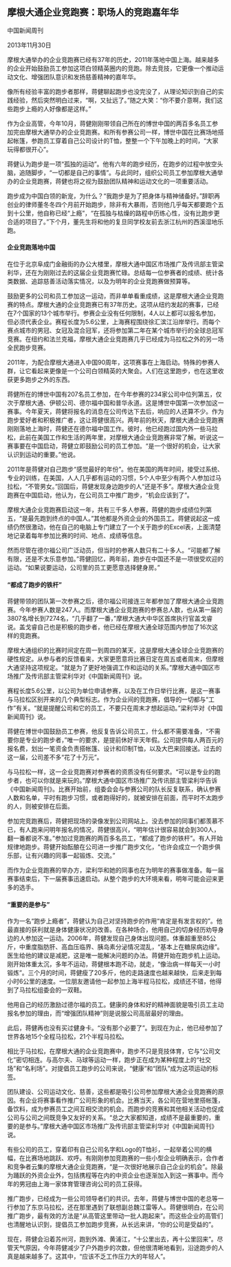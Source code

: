 ## 摩根大通企业竞跑赛：职场人的竞跑嘉年华

中国新闻周刊

2013年11月30日

摩根大通举办的企业竞跑赛已经有37年的历史，2011年落地中国上海。越来越多的企业开始鼓励员工参加这项白领精英圈内的竞跑。除去竞技，它更像一个推动运动文化、增强团队意识和发扬慈善精神的嘉年华。

像所有经验丰富的跑步者那样，蒋健聊起跑步也没完没了，从理论知识到自己的实践经验，然后突然明白过来，“啊，又扯远了。”随之大笑：“你不要介意啊，我们这些跑步上瘾的人好像都是这样。”

作为企业高管，今年10月，蒋健刚刚带领自己所在的博世中国的两百多名员工参加完由摩根大通举办的企业竞跑赛。和所有参赛公司一样，博世中国在比赛场地搭起帐篷，参跑员工穿着自己公司设计的T恤，整整一个下午加晚上的时间，“大家玩得都很开心”。

蒋健认为跑步是一项“孤独的运动”。他有六年的跑步经历，在跑步的过程中放空头脑，追随脚步，“一切都是自己的事情”。与此同时，组织公司员工参加摩根大通举办的企业竞跑赛，蒋健也将之视为鼓励团队精神和运动文化的一项重要活动。

跑步成为中国白领的新宠，为什么？“我跑步是为了把身体与精神储备好。”辞职再创业的律师董冬冬四个月前开始跑步，除非有大暴雨，否则他几乎每天都要跑个五到十公里，他自称已经“上瘾”，“在孤独与枯燥的路程中历练心性，没有比跑步更合适的项目了。”下个月，董先生将和他的复旦同学校友前去浙江杭州的西溪湿地乐跑。

#### 企业竞跑落地中国

在位于北京阜成门金融街的办公大楼里，摩根大通中国区市场推广及传讯部主管梁利华，还在为刚刚过去的这届企业竞跑赛忙碌。总结每一位参赛者的成绩、统计各类数据、追踪慈善活动落实情况，以及为明年的企业竞跑赛做预算等。

鼓励更多的公司和员工参加这一运动，而非单单看重成绩，这是摩根大通企业竞跑赛的特点。摩根大通的企业竞跑赛已有37年历史。这项从纽约发起的赛事，已经在7个国家的13个城市举行。参赛企业没有任何限制，4人以上都可以报名参加，但必须代表企业。赛程长度为5.6公里，上海赛程围绕徐汇滨江沿岸举行。而每个赛点城市的男冠、女冠及混合冠军，还将参加第二年在某个城市举行的全球总冠军竞赛。在纽约和法兰克福，摩根大通企业竞跑赛几乎已经成为马拉松之外的另一场全民跑步竞赛。

2011年，为配合摩根大通进入中国90周年，这项赛事在上海启动。特殊的参赛人群，让它看起来更像是一个公司白领精英的大聚会。人们在这里跑步，也在这里收获更多跑步之外的东西。

蒋健所在的博世中国有207名员工参加，在今年参赛的234家公司中位列第五，仅次于摩根大通、伊顿公司、德尔福中国和普华永道。这是博世中国第一次参加这一赛事。今年夏天，蒋健将报名的消息在公司传达下去后，响应的人还算不少。作为跑步爱好者和积极推广者，这让蒋健很高兴。两年前的秋天，摩根大通企业竞跑赛刚刚落地上海时，蒋健还在德尔福中国工作。彼时，他已经跑过国内外一些马拉松，此前在美国工作和生活的两年里，对摩根大通企业竞跑赛非常了解。听说这一赛事要在中国启动，蒋健立即鼓励公司的员工参加。“是一个很好的机会，让大家认识到运动的重要。”他说。

2011年是蒋健对自己跑步“感觉最好的年份”。他在美国的两年时间，接受过系统、专业的训练，在美国，人人几乎都有运动的习惯，5个人中至少有两个人参加过马拉松，“不管男女。”回国后，蒋健发现身边跑步的人“还是不多”。摩根大通企业竞跑赛在中国启动，他认为，在公司员工中推广跑步，“机会应该到了”。

摩根大通企业竞跑赛启动这一年，共有三千多人参赛，蒋健的跑步成绩位列第五，“是最先跑到终点的中国人。”其他都是外资企业的外国员工。蒋健说起这一成绩仍然很激动，他在自己的电脑上专门建立了一个关于跑步的Excel表，上面清楚地记录着每年参加比赛的时间、地点、成绩等信息。

然而尽管在德尔福公司广泛动员，但当时的参赛人数只有二十多人。“可能都了解有限，还是不太乐意参加。”蒋健回忆，两年前，跑步在中国还不是一项很受欢迎的运动。“如果说要运动，公司里的员工更愿意选择健身房。”

#### “都成了跑步的铁杆”

蒋健带领的团队第一次参赛之后，德尔福公司接连三年都参加了摩根大通企业竞跑赛。今年参赛人数是247人。而摩根大通企业竞跑赛的参赛总人数，也从第一届的3807名增长到7274名，“几乎翻了一番，”摩根大通大中华区首席执行官盖戈睿说。盖戈睿自己也是积极的跑步者，他已经在摩根大通全球范围内参加了16次这样的竞跑赛。

摩根大通组织的比赛时间定在周一到周四的某天，这是摩根大通全球企业竞跑赛的硬性规定。从参与者的反馈看来，大家更愿意将比赛日定在周五或者周末，但摩根大通坚持这项规定。“就是为了更好地强调工作和运动的关系。”摩根大通中国区市场推广及传讯部主管梁利华对《中国新闻周刊》说。

赛程长度5.6公里，以公司为单位申请参赛，以及在工作日举行比赛，是这一赛事与马拉松区别开来的几个典型标志。作为企业间的竞跑赛，倡导的一切都与“工作”有关。“就是提醒公司和它的员工，不要只在周末才想起运动。”梁利华对《中国新闻周刊》说。

蒋健在博世中国鼓励员工参赛，他反复告诉公司员工，什么都不需要准备，“不需要你是专业的跑步者，”唯一的要求，是提前休好半天年假。公司提供每人两百元的报名费，划出一笔资金负责搭帐篷、设计和印制T恤，以及大巴来回接送。过去的这一届，公司差不多“花了十万元”。

与马拉松一样，这一企业竞跑赛对参赛者的资质没有任何要求。“可以是专业的跑步者，也可以你就是来玩的。”摩根大通中国区市场推广及传讯部主管梁利华告诉《中国新闻周刊》。比赛开始前，组委会会与参赛公司的队长反复联系，确认参赛人数和名单，平时有跑步习惯，或者跑得好的，就被安排在前面，而平时不太跑步的人，则被安排在后面。

参加完竞跑赛后，蒋健把现场的录像发到公司网站上。没去参加的同事们都羡慕不已，有人跑来问明年报名的情况，蒋健很高兴，“明年估计很容易就会到300人，翻一番都说不准。”参加过竞跑赛的两百多名员工，“都成了跑步的铁杆”。有人开始规律地跑步。蒋健开始酝酿在公司进一步推广跑步文化，“也许会成立一个跑步俱乐部，让有兴趣的同事一起锻炼、交流。”

而作为企业竞跑赛的举办方，梁利华和她的同事也在为明年的赛事做准备。每一届赛事结束后，下一届赛事迅速启动。从整个跑步的大环境来看，明年可能会迎来更多的选手。

#### “重要的是参与”

作为一名“跑步上瘾者”，蒋健认为自己对坚持跑步的作用“肯定是有发言权的”。他最直接的获利就是身体健康状况的改善。在各种场合，他用自己的切身经历劝导身边的人参加这一运动。2006年，蒋健发现自己身体出现问题。体重超重至85公斤，中重度脂肪肝、高血压临界、胰岛素分泌情况混乱，“基本上在糖尿病边缘”。医生给他的建议是减肥，这是唯一能解决问题的办法。蒋健开始在跑步机上运动。刚开始体重太沉，多年不运动，蒋健根本跑不动，就走，“像治病一样每天一小时锻炼”。三个月的时间，蒋健瘦了20多斤，他的走路速度也越来越快，后来走到每小时6公里的速度。一位朋友邀请他一起参加上海半程马拉松，成绩还不错，他得到了马拉松组委会的一双鞋。

他用自己的经历激励过德尔福的员工。健康的身体和好的精神面貌是吸引员工主动报名参加的理由，而“增强团队精神”则是说服公司高层最好的理由。

此后，蒋健再也没有买过健身卡。“没有那个必要了”。到现在为止，他已经参加了世界各地15个全程马拉松，21个半程马拉松。

相比于马拉松，在摩根大通的企业竞跑赛中，跑步不只是竞技体育，它与“公司文化”密切相连。与高尔夫、马球等运动一样，跑步正在成为某种程度上的“社交场”和“名利场”。对提倡员工跑步的公司来说，“健康”和“团队”成为这项运动的标签。

团队建设、公司运动文化、慈善，这些都是吸引公司参加摩根大通企业竞跑赛的原因。有企业将赛事看作推广公司形象的机会。比赛当天，各公司在营地里搭帐篷，备饮料，成为参赛员工之间互相交流的机会。而跑步的竞赛和其他相关活动也促成公司与公司之间既竞争又友好的关系。“总之大家都知道，成绩不是最重要的，重要的是参与。”摩根大通中国区市场推广及传讯部主管梁利华对《中国新闻周刊》说。

有些公司的员工，穿着印有自己公司名字和Logo的T恤衫，一起举着公司的横幅，在比赛场地跳跃、欢呼。有刚刚参加竞跑赛的一些小型企业明确表示，合作者和竞争者云集的摩根大通企业竞跑赛，“是一次很好地展示自己企业的机会”。除最为踊跃的外资企业外，包括携程等在内的中资企业也逐渐加入到这一赛事中。而今年的男冠由上海一家体育管理咨询公司的员工获得。

推广跑步，已经成为一些公司领导者们的共识。去年，蒋健与博世中国的老总等一行参加了东京马拉松，还在那里遇到了联想副总魏江雷等人。蒋健很明白，在公司推广跑步，最有效的方法是“从高管这里带动一批人跑起来”。而这些企业的高管们也清醒地认识到，提倡员工参加跑步竞赛，从长远来讲，“你的公司是受益的”。

现在，蒋健会沿着苏州河，跑到外滩、黄浦江，“十公里出去，再十公里回来”。尽管天气原因，今年蒋健减少了户外跑步的次数，但他很清晰地看到，沿途跑步的人真是越来越多了。这其中，“应该不乏工作压力大的年轻人”。
